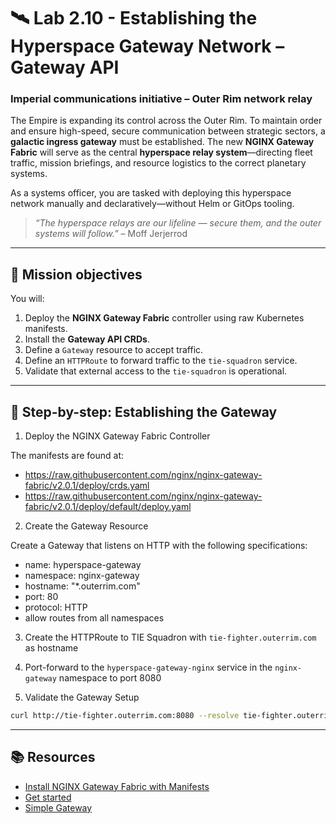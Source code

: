 # 🛰️ Lab 2.10 - Establishing the Hyperspace Gateway Network – Gateway API

### **Imperial communications initiative – Outer Rim network relay**

The Empire is expanding its control across the Outer Rim. To maintain order and ensure high-speed, secure communication between strategic sectors, a **galactic ingress gateway** must be established. The new **NGINX Gateway Fabric** will serve as the central **hyperspace relay system**—directing fleet traffic, mission briefings, and resource logistics to the correct planetary systems.

As a systems officer, you are tasked with deploying this hyperspace network manually and declaratively—without Helm or GitOps tooling.

> _“The hyperspace relays are our lifeline — secure them, and the outer systems will follow.”_ – Moff Jerjerrod

---

## 🎯 Mission objectives

You will:

1. Deploy the **NGINX Gateway Fabric** controller using raw Kubernetes manifests.
2. Install the **Gateway API CRDs**.
3. Define a `Gateway` resource to accept traffic.
4. Define an `HTTPRoute` to forward traffic to the `tie-squadron` service.
5. Validate that external access to the `tie-squadron` is operational.

---

## 🧭 Step-by-step: Establishing the Gateway

1.  Deploy the NGINX Gateway Fabric Controller

The manifests are found at: 
* https://raw.githubusercontent.com/nginx/nginx-gateway-fabric/v2.0.1/deploy/crds.yaml
* https://raw.githubusercontent.com/nginx/nginx-gateway-fabric/v2.0.1/deploy/default/deploy.yaml


2.  Create the Gateway Resource

Create a Gateway that listens on HTTP with the following specifications:

* name: hyperspace-gateway
* namespace: nginx-gateway
* hostname: "*.outerrim.com"
* port: 80
* protocol: HTTP
* allow routes from all namespaces

3.  Create the HTTPRoute to TIE Squadron with `tie-fighter.outerrim.com` as hostname

4. Port-forward to the `hyperspace-gateway-nginx` service in the `nginx-gateway` namespace to port 8080

5.  Validate the Gateway Setup

```bash
curl http://tie-fighter.outerrim.com:8080 --resolve tie-fighter.outerrim.com:8080:127.0.0.1
```

---

## 📚 Resources

- [Install NGINX Gateway Fabric with Manifests](https://docs.nginx.com/nginx-gateway-fabric/install/manifests/)
- [Get started](https://docs.nginx.com/nginx-gateway-fabric/get-started/#create-gateway-and-httproute-resources)
- [Simple Gateway](https://gateway-api.sigs.k8s.io/guides/http-routing/)
